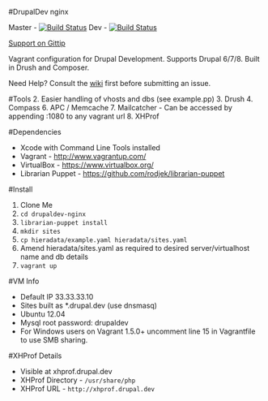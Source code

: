 #DrupalDev nginx

Master - [![Build Status](http://r2.ayil.co.uk:8080/buildStatus/icon?job=drupaldev-nginx-master)](http://r2.ayil.co.uk:8080/job/drupaldev-nginx-master/)
Dev - [![Build Status](http://r2.ayil.co.uk:8080/buildStatus/icon?job=drupaldev-nginx-dev)](http://r2.ayil.co.uk:8080/job/drupaldev-nginx-dev/)

[Support on Gittip](https://www.gittip.com/mikebell/)

Vagrant configuration for Drupal Development. Supports Drupal 6/7/8. Built in Drush and Composer.

Need Help? Consult the [wiki](https://github.com/mikebell/drupaldev-nginx/wiki) first before submitting an issue.

#Tools
2. Easier handling of vhosts and dbs (see example.pp)
3. Drush
4. Compass
6. APC / Memcache
7. Mailcatcher - Can be accessed by appending :1080 to any vagrant url
8. XHProf

#Dependencies
* Xcode with Command Line Tools installed
* Vagrant - http://www.vagrantup.com/
* VirtualBox - https://www.virtualbox.org/
* Librarian Puppet - https://github.com/rodjek/librarian-puppet

#Install

1. Clone Me
2. `cd drupaldev-nginx`
3. `librarian-puppet install`
3. `mkdir sites`
4. `cp hieradata/example.yaml hieradata/sites.yaml`
5. Amend hieradata/sites.yaml as required to desired server/virtualhost name and db details
6. `vagrant up`

#VM Info
* Default IP 33.33.33.10
* Sites built as *.drupal.dev (use dnsmasq)
* Ubuntu 12.04
* Mysql root password: drupaldev
* For Windows users on Vagrant 1.5.0+ uncomment line 15 in Vagrantfile to use SMB sharing.

#XHProf Details
* Visible at xhprof.drupal.dev
* XHProf Directory - `/usr/share/php`
* XHProf URL - `http://xhprof.drupal.dev`
